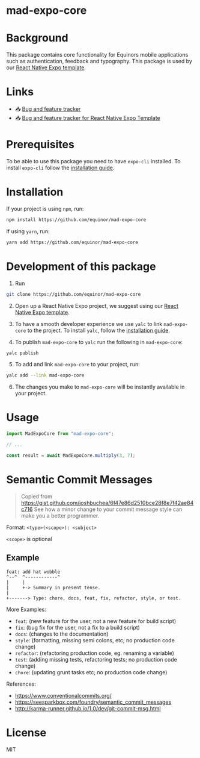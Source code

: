 # mad-expo-core

# Background
This package contains core functionality for Equinors mobile applications such as authentication, feedback and typography. This package is used by our [React Native Expo template](https://github.com/equinor/mad-react-native-expo-template).

# Links
- :inbox_tray: [Bug and feature tracker](https://github.com/equinor/mad-expo-core/projects/1)
- :inbox_tray: [Bug and feature tracker for React Native Expo Template](https://equinor-sds-si.atlassian.net/jira/software/c/projects/GDEXPO/boards/193)

# Prerequisites
To be able to use this package you need to have `expo-cli` installed. To install `expo-cli` follow the [installation guide](https://docs.expo.dev/get-started/installation).

# Installation
If your project is using `npm`, run:
```sh
npm install https://github.com/equinor/mad-expo-core
```
If using `yarn`, run:
```sh
yarn add https://github.com/equinor/mad-expo-core
```

# Development of this package
1. Run
```sh
git clone https://github.com/equinor/mad-expo-core
```
2. Open up a React Native Expo project, we suggest using our [React Native Expo template](https://github.com/equinor/mad-react-native-expo-template).
3. To have a smooth developer experience we use `yalc` to link `mad-expo-core` to the project. To install `yalc`, follow the [installation guide](https://github.com/wclr/yalc#installation).

4. To publish `mad-expo-core` to `yalc` run the following in `mad-expo-core`:
```sh
yalc publish
```
5. To add and link `mad-expo-core` to your project, run:
```sh
yalc add --link mad-expo-core
```
6. The changes you make to `mad-expo-core` will be instantly available in your project.

# Usage

```js
import MadExpoCore from "mad-expo-core";

// ...

const result = await MadExpoCore.multiply(3, 7);
```

# Semantic Commit Messages
> Copied from https://gist.github.com/joshbuchea/6f47e86d2510bce28f8e7f42ae84c716
See how a minor change to your commit message style can make you a better programmer.

Format: `<type>(<scope>): <subject>`

`<scope>` is optional

## Example

```
feat: add hat wobble
^--^  ^------------^
|     |
|     +-> Summary in present tense.
|
+-------> Type: chore, docs, feat, fix, refactor, style, or test.
```

More Examples:

- `feat`: (new feature for the user, not a new feature for build script)
- `fix`: (bug fix for the user, not a fix to a build script)
- `docs`: (changes to the documentation)
- `style`: (formatting, missing semi colons, etc; no production code change)
- `refactor`: (refactoring production code, eg. renaming a variable)
- `test`: (adding missing tests, refactoring tests; no production code change)
- `chore`: (updating grunt tasks etc; no production code change)

References:

- https://www.conventionalcommits.org/
- https://seesparkbox.com/foundry/semantic_commit_messages
- http://karma-runner.github.io/1.0/dev/git-commit-msg.html

# License

MIT
